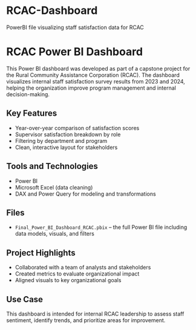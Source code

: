 # RCAC-Dashboard
PowerBI file visualizing staff satisfaction data for RCAC
# RCAC Power BI Dashboard

This Power BI dashboard was developed as part of a capstone project for the Rural Community Assistance Corporation (RCAC). The dashboard visualizes internal staff satisfaction survey results from 2023 and 2024, helping the organization improve program management and internal decision-making.

## Key Features
- Year-over-year comparison of satisfaction scores
- Supervisor satisfaction breakdown by role
- Filtering by department and program
- Clean, interactive layout for stakeholders

## Tools and Technologies
- Power BI
- Microsoft Excel (data cleaning)
- DAX and Power Query for modeling and transformations

## Files
- `Final_Power_BI_Dashboard_RCAC.pbix` – the full Power BI file including data models, visuals, and filters

## Project Highlights
- Collaborated with a team of analysts and stakeholders
- Created metrics to evaluate organizational impact
- Aligned visuals to key organizational goals

## Use Case
This dashboard is intended for internal RCAC leadership to assess staff sentiment, identify trends, and prioritize areas for improvement.
